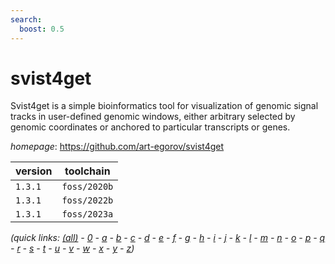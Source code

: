 ```yaml
---
search:
  boost: 0.5
---
```

# svist4get

Svist4get is a simple bioinformatics tool for visualization of  genomic signal tracks in user-defined genomic windows, either arbitrary selected  by genomic coordinates or anchored to particular transcripts or genes.

*homepage*: <https://github.com/art-egorov/svist4get>

version | toolchain
--------|----------
``1.3.1`` | ``foss/2020b``
``1.3.1`` | ``foss/2022b``
``1.3.1`` | ``foss/2023a``


*(quick links: [(all)](../index.md) - [0](../0/index.md) - [a](../a/index.md) - [b](../b/index.md) - [c](../c/index.md) - [d](../d/index.md) - [e](../e/index.md) - [f](../f/index.md) - [g](../g/index.md) - [h](../h/index.md) - [i](../i/index.md) - [j](../j/index.md) - [k](../k/index.md) - [l](../l/index.md) - [m](../m/index.md) - [n](../n/index.md) - [o](../o/index.md) - [p](../p/index.md) - [q](../q/index.md) - [r](../r/index.md) - [s](../s/index.md) - [t](../t/index.md) - [u](../u/index.md) - [v](../v/index.md) - [w](../w/index.md) - [x](../x/index.md) - [y](../y/index.md) - [z](../z/index.md))*

